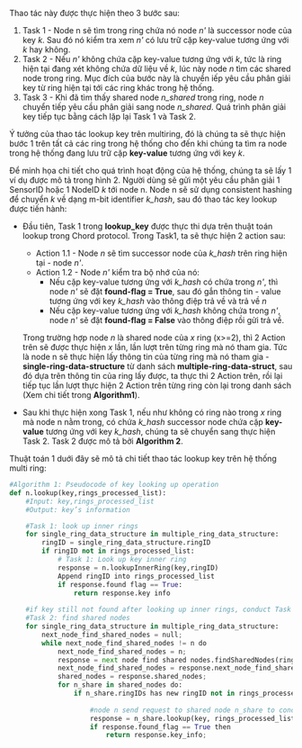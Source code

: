 
Thao tác này được thực hiện theo 3 bước sau:

1. Task 1 - Node n sẽ tìm trong ring chứa nó node *n'* là successor node của key *k*. Sau đó nó kiểm tra xem *n'* có lưu trữ cặp key-value tương ứng với *k* hay không.
2. Task 2 - Nếu *n'* không chứa cặp key-value tương ứng với *k*, tức là ring hiện tại đang xét không chứa dữ liệu về *k*, lúc này node *n* tìm các shared node trong ring. Mục đích của bước này là chuyển iếp yêu cầu phân giải key từ ring hiện tại tới các ring khác trong hệ thống.
3. Task 3 - Khi đã tìm thấy shared node *n_shared* trong ring, node *n* chuyển tiếp yêu cầu phân giải sang node *n_shared*. Quá trình phân giải key tiếp tục bằng cách lặp lại Task 1 và Task 2.

Ý tưởng của thao tác lookup key trên multiring, đó là chúng ta sẽ thực hiện bước 1 trên tất cả các ring trong hệ thống cho đến khi chúng ta tìm ra node trong hệ thống đang lưu trữ cặp **key-value** tương ứng với key *k*.


Để minh họa chi tiết cho quá trình hoạt động của hệ thống, chúng ta sẽ lấy 1 ví dụ được mô tả trong hình 2. Người dùng sẽ gửi một yêu cầu phân giải 1 SensorID hoặc 1 NodeID *k* tới node n. Node n sẽ sử dụng consistent hashing để chuyển *k* về dạng m-bit identifier *k_hash*, sau đó thao tác key lookup được tiến hành:

- Đầu tiên, Task 1 trong **lookup_key** được thực thi dựa trên thuật toán lookup trong Chord protocol. Trong Task1, ta sẽ thực hiện 2 action sau:

	- Action 1.1 - Node *n* sẽ tìm successor node của *k_hash* trên ring hiện tại - node *n'*.
	- Action 1.2 - Node *n'* kiểm tra bộ nhớ của nó:
		- Nếu cặp key-value tương ứng với *k_hash* có chứa trong *n'*, thì node *n'* sẽ đặt **found-flag = True**, sau đó gắn thông tin - value tương ứng với key *k_hash* vào thông điệp trả về và trả về *n*
		- Nếu cặp key-value tương ứng với *k_hash* không chứa trong *n'*, node *n'* sẽ đặt  **found-flag = False** vào thông điệp rồi gửi trả về.
	
	Trong trường hợp node *n* là shared node của *x* ring (x>=2), thì 2 Action trên sẽ được thực hiện *x* lần, lần lượt trên từng ring mà nó tham gia. Tức là node n sẽ thực hiện lấy thông tin của từng ring mà nó tham gia - **single-ring-data-structure** từ danh sách **multiple-ring-data-struct**, sau đó  dựa trên thông tin của ring lấy được, ta thực thi 2 Action trên, rồi lại tiếp tục lần lượt thực hiện 2 Action trên từng ring còn lại trong danh sách (Xem chi tiết trong **Algorithm1**).

- Sau khi thực hiện xong Task 1, nếu như không có ring nào trong *x* ring mà node n nằm trong, có chứa *k_hash* successor node chứa cặp **key-value** tương ứng với key *k_hash*, chúng ta sẽ chuyển sang thực hiện Task 2. Task 2 được mô tả bởi **Algorithm 2**. 

Thuật toán 1 duới đây sẽ mô tả chi tiết thao tác lookup key trên hệ thống multi ring:
```python
#Algorithm 1: Pseudocode of key looking up operation
def n.lookup(key,rings_processed_list):
	#Input: key,rings_processed_list
	#Output: key’s information

	#Task 1: look up inner rings
	for single_ring_data_structure in multiple_ring_data_structure:
		ringID = single_ring_data_structure.ringID
		if ringID not in rings_processed_list:
			# Task 1: Look up key inner ring
			response = n.lookupInnerRing(key,ringID)
			Append ringID into rings_processed_list 
			if response.found flag == True:
				return response.key info
				
 	#if key still not found after looking up inner rings, conduct Task 2
	#Task 2: find shared nodes
	for single_ring_data_structure in multiple_ring_data_structure:
		next_node_find_shared_nodes = null;
		while next_node_find_shared_nodes != n do
			next_node_find_shared_nodes = n;
			response = next node find shared nodes.findSharedNodes(rings_processed_list, ringID);
			next_node_find_shared_nodes = response.next_node_find_shared_nodes;
			shared_nodes = response.shared_nodes;
			for n_share in shared_nodes do:
				if n_share.ringIDs has new ringID not in rings_processed_list:
					
					#node n send request to shared node n_share to conduct Task 3
					response = n_share.lookup(key, rings_processed_list);
					if response.found_flag == True then
						return response.key_info;
